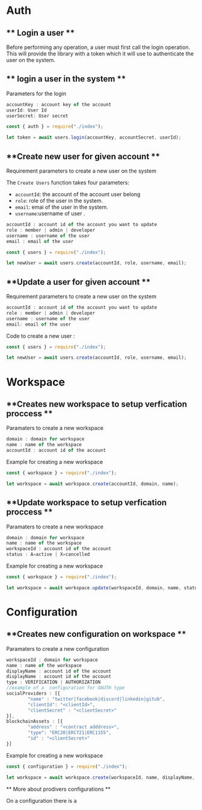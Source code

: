 
# Auth

## ** Login a user  **

Before performing any operation, a user must first call the login operation. This will provide the library with a token which it will use to authenticate the user on the system.

## ** login a user in the system **
Parameters for the login

```javascript
accountKey : account key of the account
userId: User Id
userSecret: User secret
```

```javascript
const { auth } = require("./index");

let token = await users.login(accountKey, accountSecret, userId);
```


## **Create new user for given account **

Requirement parameters to create a new user on the system

The `Create Users` function takes four parameters:

- `accountId`: the account of the account user belong
- `role`: role of the user in the system.
- `email`: emai of the user in the system.
- `username`:username of user .


```javascript
accountId : account id of the account you want to update
role : member | admin | developer
username : username of the user
email : email of the user
```

```javascript
const { users } = require("./index");

let newUser = await users.create(accountId, role, username, email);
```

## **Update a user for given account **

Requirement parameters to create a new user on the system

```javascript
accountId : account id of the account you want to update
role : member | admin | developer
username : username of the user
email: email of the user
```

Code to create a new user :
```javascript
const { users } = require("./index");

let newUser = await users.create(accountId, role, username, email);
```

# Workspace

## **Creates new workspace to setup verfication proccess  **

Paramaters to create a new workspace

```javascript
domain : domain for workspace
name : name of the workspace
accountId : account id of the account 
```

Example for creating a new workspace
```javascript
const { workspace } = require("./index");

let workspace = await workspace.create(accountId, domain, name);
```

## **Update workspace to setup verfication proccess  **

Paramaters to create a new workspace

```javascript
domain : domain for workspace
name : name of the workspace
workspaceId : account id of the account
status : A=active | X=cancelled
```

Example for creating a new workspace
```javascript
const { workspace } = require("./index");

let workspace = await workspace.update(workspaceId, domain, name, status);
```

# Configuration

## **Creates new configuration on workspace  **

Paramaters to create a new configuration

```javascript
workspaceId : domain for workspace
name : name of the workspace
displayName : account id of the account 
displayName : account id of the account 
type : VERIFICATION | AUTHORIZATION
//example of a  configuration for OAUTH type
socialProviders : [{
        "name" : "twitter|facebook|discord|linkedin|gitub",
        "clientId": "<clientId>",
        "clientSecret" : "<clientSecret>"
}],
blockchainAssets : [{
        "address" : "<contract adddress>",
        "type": "ERC20|ERC721|ERC1155",
        "id" : "<clientSecret>"
}]
```

Example for creating a new workspace
```javascript
const { configuration } = require("./index");

let workspace = await workspace.create(workspaceId, name, displayName, type, providers);
```

** More about prodivers configurations **

On a configuration there is a 


